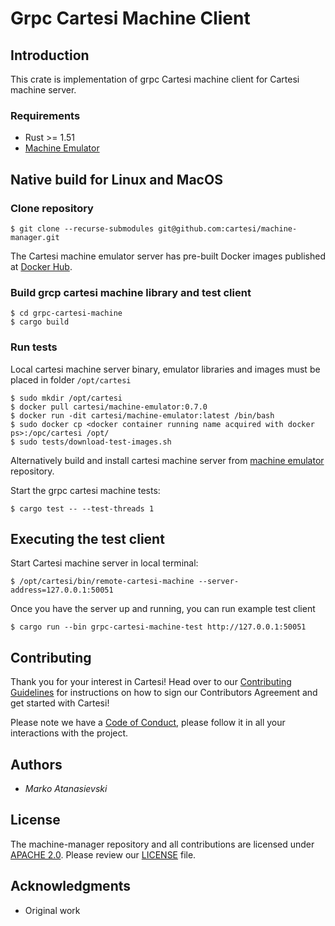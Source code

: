 
# Grpc Cartesi Machine Client

## Introduction

This crate is implementation of grpc Cartesi machine client for Cartesi machine server. 


### Requirements

- Rust >= 1.51
- [Machine Emulator](https://github.com/cartesi/machine-emulator)

## Native build for Linux and MacOS

### Clone repository
```console
$ git clone --recurse-submodules git@github.com:cartesi/machine-manager.git
```

The Cartesi machine emulator server has pre-built Docker images published at [Docker Hub](https://hub.docker.com/repository/docker/cartesi/machine-emulator).

### Build grcp cartesi machine library and test client
```console
$ cd grpc-cartesi-machine
$ cargo build
```

### Run tests

Local  cartesi machine server binary, emulator libraries and images must be placed in folder `/opt/cartesi`

```console
$ sudo mkdir /opt/cartesi
$ docker pull cartesi/machine-emulator:0.7.0
$ docker run -dit cartesi/machine-emulator:latest /bin/bash
$ sudo docker cp <docker container running name acquired with docker ps>:/opc/cartesi /opt/
$ sudo tests/download-test-images.sh
```
Alternatively build and install cartesi machine server from [machine emulator](https://github.com/cartesi/machine-emulator) repository.

Start the grpc cartesi machine tests:

```console
$ cargo test -- --test-threads 1
```

## Executing the test client

Start Cartesi machine server in local terminal:

```console
$ /opt/cartesi/bin/remote-cartesi-machine --server-address=127.0.0.1:50051
```
Once you have the server up and running, you can run example test client

```console
$ cargo run --bin grpc-cartesi-machine-test http://127.0.0.1:50051
```

## Contributing

Thank you for your interest in Cartesi! Head over to our [Contributing Guidelines](CONTRIBUTING.md) for instructions on how to sign our Contributors Agreement and get started with Cartesi!

Please note we have a [Code of Conduct](CODE_OF_CONDUCT.md), please follow it in all your interactions with the project.

## Authors

- *Marko Atanasievski*

## License

The machine-manager repository and all contributions are licensed under
[APACHE 2.0](https://www.apache.org/licenses/LICENSE-2.0). Please review our [LICENSE](LICENSE) file.

## Acknowledgments

- Original work
